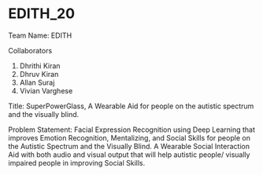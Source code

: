 # EDITH_20
Team Name: EDITH 

Collaborators
1. Dhrithi Kiran
2. Dhruv Kiran
3. Allan Suraj
4. Vivian Varghese

Title: SuperPowerGlass, A Wearable Aid for people on the autistic spectrum and the visually blind. 

Problem Statement: Facial Expression Recognition using Deep Learning that improves Emotion Recognition, Mentalizing, and Social Skills for people on the Autistic Spectrum and the Visually Blind. 
A Wearable Social Interaction Aid with both audio and visual output that will help autistic people/ visually impaired people in improving Social Skills. 


